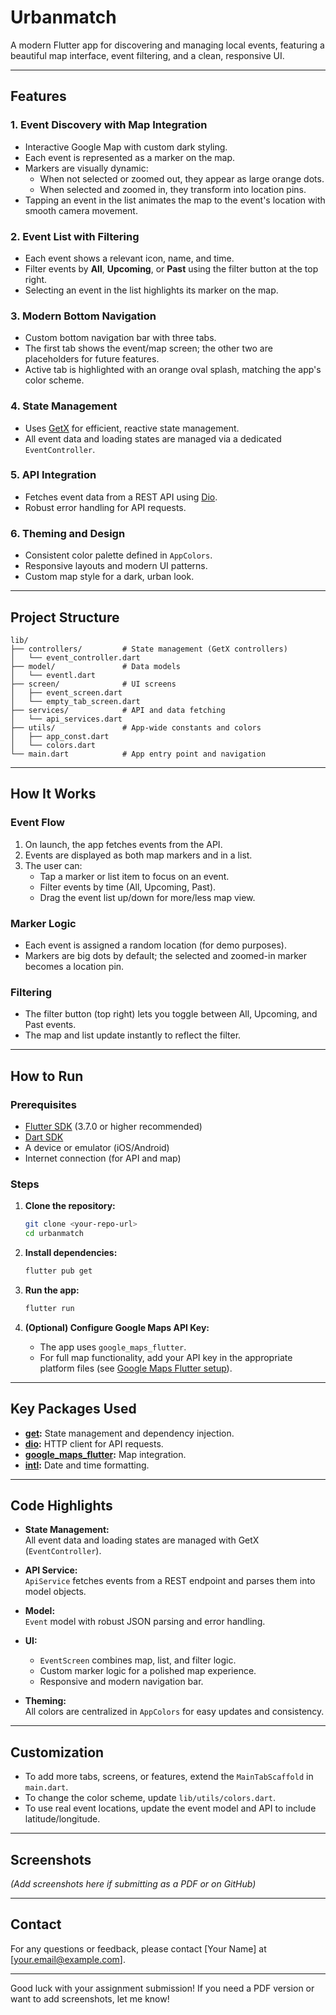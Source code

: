 # Urbanmatch

A modern Flutter app for discovering and managing local events, featuring a beautiful map interface, event filtering, and a clean, responsive UI.

---

## Features

### 1. **Event Discovery with Map Integration**
- Interactive Google Map with custom dark styling.
- Each event is represented as a marker on the map.
- Markers are visually dynamic:  
  - When not selected or zoomed out, they appear as large orange dots.
  - When selected and zoomed in, they transform into location pins.
- Tapping an event in the list animates the map to the event's location with smooth camera movement.

### 2. **Event List with Filtering**
- Each event shows a relevant icon, name, and time.
- Filter events by **All**, **Upcoming**, or **Past** using the filter button at the top right.
- Selecting an event in the list highlights its marker on the map.

### 3. **Modern Bottom Navigation**
- Custom bottom navigation bar with three tabs.
- The first tab shows the event/map screen; the other two are placeholders for future features.
- Active tab is highlighted with an orange oval splash, matching the app's color scheme.

### 4. **State Management**
- Uses [GetX](https://pub.dev/packages/get) for efficient, reactive state management.
- All event data and loading states are managed via a dedicated `EventController`.

### 5. **API Integration**
- Fetches event data from a REST API using [Dio](https://pub.dev/packages/dio).
- Robust error handling for API requests.

### 6. **Theming and Design**
- Consistent color palette defined in `AppColors`.
- Responsive layouts and modern UI patterns.
- Custom map style for a dark, urban look.

---

## Project Structure

```
lib/
├── controllers/         # State management (GetX controllers)
│   └── event_controller.dart
├── model/               # Data models
│   └── eventl.dart
├── screen/              # UI screens
│   ├── event_screen.dart
│   └── empty_tab_screen.dart
├── services/            # API and data fetching
│   └── api_services.dart
├── utils/               # App-wide constants and colors
│   ├── app_const.dart
│   └── colors.dart
└── main.dart            # App entry point and navigation
```

---

## How It Works

### Event Flow
1. On launch, the app fetches events from the API.
2. Events are displayed as both map markers and in a list.
3. The user can:
   - Tap a marker or list item to focus on an event.
   - Filter events by time (All, Upcoming, Past).
   - Drag the event list up/down for more/less map view.

### Marker Logic
- Each event is assigned a random location (for demo purposes).
- Markers are big dots by default; the selected and zoomed-in marker becomes a location pin.

### Filtering
- The filter button (top right) lets you toggle between All, Upcoming, and Past events.
- The map and list update instantly to reflect the filter.

---

## How to Run

### Prerequisites
- [Flutter SDK](https://docs.flutter.dev/get-started/install) (3.7.0 or higher recommended)
- [Dart SDK](https://dart.dev/get-dart)
- A device or emulator (iOS/Android)
- Internet connection (for API and map)

### Steps

1. **Clone the repository:**
   ```sh
   git clone <your-repo-url>
   cd urbanmatch
   ```

2. **Install dependencies:**
   ```sh
   flutter pub get
   ```

3. **Run the app:**
   ```sh
   flutter run
   ```

4. **(Optional) Configure Google Maps API Key:**
   - The app uses `google_maps_flutter`.  
   - For full map functionality, add your API key in the appropriate platform files (see [Google Maps Flutter setup](https://pub.dev/packages/google_maps_flutter)).

---

## Key Packages Used

- **[get](https://pub.dev/packages/get):** State management and dependency injection.
- **[dio](https://pub.dev/packages/dio):** HTTP client for API requests.
- **[google_maps_flutter](https://pub.dev/packages/google_maps_flutter):** Map integration.
- **[intl](https://pub.dev/packages/intl):** Date and time formatting.

---

## Code Highlights

- **State Management:**  
  All event data and loading states are managed with GetX (`EventController`).

- **API Service:**  
  `ApiService` fetches events from a REST endpoint and parses them into model objects.

- **Model:**  
  `Event` model with robust JSON parsing and error handling.

- **UI:**  
  - `EventScreen` combines map, list, and filter logic.
  - Custom marker logic for a polished map experience.
  - Responsive and modern navigation bar.

- **Theming:**  
  All colors are centralized in `AppColors` for easy updates and consistency.

---

## Customization

- To add more tabs, screens, or features, extend the `MainTabScaffold` in `main.dart`.
- To change the color scheme, update `lib/utils/colors.dart`.
- To use real event locations, update the event model and API to include latitude/longitude.

---

## Screenshots

*(Add screenshots here if submitting as a PDF or on GitHub)*

---

## Contact

For any questions or feedback, please contact [Your Name] at [your.email@example.com].

---

Good luck with your assignment submission! If you need a PDF version or want to add screenshots, let me know!
